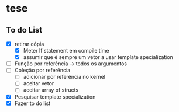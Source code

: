 # tese

## To do List
- [x] retirar cópia
  - [x] Meter If statement em compile time
  - [x] assumir que é sempre um vetor a usar template specialization
- [ ] Função por referência -> todos os argumentos
- [ ] Coleção por referência
  - [ ] adicionar por referência no kernel
  - [ ] aceitar vetor
  - [ ] aceitar array of structs
- [X] Pesquisar template specialization
- [x] Fazer to do list
